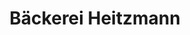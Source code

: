 ---
title: "Bäckerei Heitzmann"
url: /bahlingen-am-kaiserstuhl/baeckerei-heitzmann/
shop: Bäckerei
---